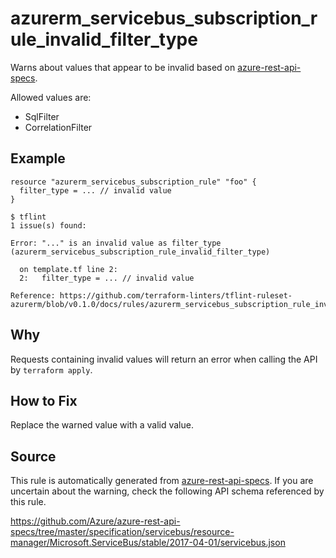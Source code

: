 <!--- This file generated by `tools/apispec-rule-gen/main.go`. DO NOT EDIT --->

# azurerm_servicebus_subscription_rule_invalid_filter_type

Warns about values that appear to be invalid based on [azure-rest-api-specs](https://github.com/Azure/azure-rest-api-specs).

Allowed values are:
- SqlFilter
- CorrelationFilter

## Example

```hcl
resource "azurerm_servicebus_subscription_rule" "foo" {
  filter_type = ... // invalid value
}
```

```
$ tflint
1 issue(s) found:

Error: "..." is an invalid value as filter_type (azurerm_servicebus_subscription_rule_invalid_filter_type)

  on template.tf line 2:
  2:   filter_type = ... // invalid value

Reference: https://github.com/terraform-linters/tflint-ruleset-azurerm/blob/v0.1.0/docs/rules/azurerm_servicebus_subscription_rule_invalid_filter_type.md

```

## Why

Requests containing invalid values will return an error when calling the API by `terraform apply`.

## How to Fix

Replace the warned value with a valid value.

## Source

This rule is automatically generated from [azure-rest-api-specs](https://github.com/Azure/azure-rest-api-specs). If you are uncertain about the warning, check the following API schema referenced by this rule.

https://github.com/Azure/azure-rest-api-specs/tree/master/specification/servicebus/resource-manager/Microsoft.ServiceBus/stable/2017-04-01/servicebus.json
